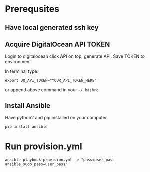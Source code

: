 # Prerequsites
## Have local generated ssh key
## Acquire DigitalOcean API TOKEN
Login to digitalocean click API on top, generate API. Save TOKEN to environment.

In terminal type:
```shell
export DO_API_TOKEN="YOUR_API_TOKEN_HERE"
```
or append above command in your `~/.bashrc`

## Install Ansible
Have python2 and pip installed on your computer.
```shell
pip install ansible
```
# Run provision.yml
```shell
ansible-playbook provision.yml -e "pass=user_pass ansible_sudo_pass=user_pass"
```

